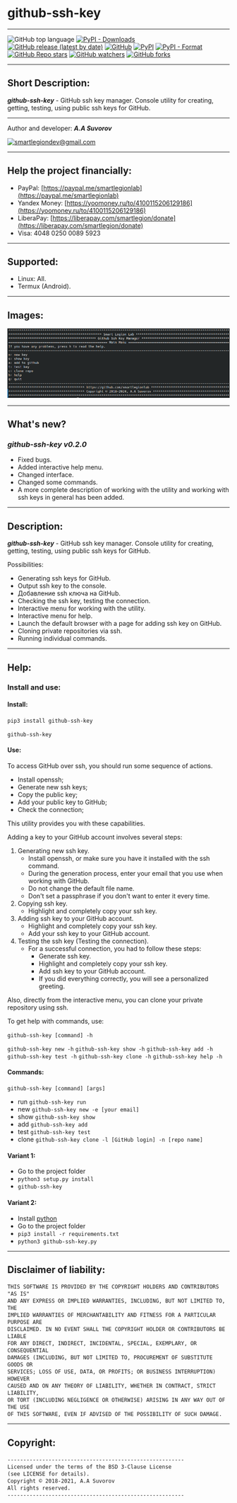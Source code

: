 # github-ssh-key

***

![GitHub top language](https://img.shields.io/github/languages/top/smartlegionlab/github-ssh-key)
[![PyPI - Downloads](https://img.shields.io/pypi/dm/github-ssh-key?label=pypi%20downloads)](https://pypi.org/project/github-ssh-key/)
[![GitHub release (latest by date)](https://img.shields.io/github/v/release/smartlegionlab/github-ssh-key)](https://github.com/smartlegionlab/github-ssh-key/)
[![GitHub](https://img.shields.io/github/license/smartlegionlab/github-ssh-key)](https://github.com/smartlegionlab/github-ssh-key/blob/master/LICENSE)
[![PyPI](https://img.shields.io/pypi/v/github-ssh-key)](https://pypi.org/project/github-ssh-key)
[![PyPI - Format](https://img.shields.io/pypi/format/github-ssh-key)](https://pypi.org/project/github-ssh-key)
[![GitHub Repo stars](https://img.shields.io/github/stars/smartlegionlab/github-ssh-key?style=social)](https://github.com/smartlegionlab/github-ssh-key/)
[![GitHub watchers](https://img.shields.io/github/watchers/smartlegionlab/github-ssh-key?style=social)](https://github.com/smartlegionlab/github-ssh-key/)
[![GitHub forks](https://img.shields.io/github/forks/smartlegionlab/github-ssh-key?style=social)](https://github.com/smartlegionlab/github-ssh-key/)

***

## Short Description:
___github-ssh-key___ - GitHub ssh key manager. Console utility for creating, getting, testing, 
using public ssh keys for GitHub.

***

Author and developer: ___A.A Suvorov___

[![smartlegiondev@gmail.com](https://img.shields.io/static/v1?label=email:&message=smartlegiondev@gmail.com&color=blue)](mailto:smartlegiondev@gmail.com)

***

## Help the project financially:

- PayPal: [https://paypal.me/smartlegionlab](https://paypal.me/smartlegionlab)
- Yandex Money: [https://yoomoney.ru/to/4100115206129186](https://yoomoney.ru/to/4100115206129186)
- LiberaPay: [https://liberapay.com/smartlegion/donate](https://liberapay.com/smartlegion/donate)
- Visa: 4048 0250 0089 5923

***

## Supported:

- Linux: All.
- Termux (Android).

***

## Images:

![logo](https://github.com/smartlegionlab/github-ssh-key/raw/master/data/images/github-ssh-key.png)

***

## What's new?

### ___github-ssh-key v0.2.0___

- Fixed bugs.
- Added interactive help menu.
- Changed interface.
- Changed some commands.
- A more complete description of working with the utility and 
working with ssh keys in general has been added.

***

## Description:

___github-ssh-key___ - GitHub ssh key manager. Console utility for creating, getting, 
testing, using public ssh keys for GitHub.

Possibilities:

- Generating ssh keys for GitHub.
- Output ssh key to the console.
- Добавление ssh ключа на GitHub.
- Checking the ssh key, testing the connection.
- Interactive menu for working with the utility.
- Interactive menu for help.
- Launch the default browser with a page for adding ssh key on GitHub.
- Cloning private repositories via ssh.
- Running individual commands.

***

## Help:

### Install and use:

#### Install:

`pip3 install github-ssh-key`

`github-ssh-key`

#### Use:

To access GitHub over ssh, you should run some sequence of actions.

- Install openssh;
- Generate new ssh keys;
- Copy the public key;
- Add your public key to GitHub;
- Check the connection;

This utility provides you with these capabilities.

Adding a key to your GitHub account involves several steps:

1. Generating new ssh key.
   - Install openssh, or make sure you have it installed with the ssh command.
   - During the generation process, enter your email that you use when working with GitHub.
   - Do not change the default file name.
   - Don't set a passphrase if you don't want to enter it every time.
2. Copying ssh key.
   - Highlight and completely copy your ssh key.
3. Adding ssh key to your GitHub account.
   - Highlight and completely copy your ssh key.
   - Add your ssh key to your GitHub account.
4. Testing the ssh key (Testing the connection).
   - For a successful connection, you had to follow these steps:
     - Generate ssh key.
     - Highlight and completely copy your ssh key.
     - Add ssh key to your GitHub account.
     - If you did everything correctly, you will see a personalized greeting.

Also, directly from the interactive menu, you can clone your private
repository using ssh.

To get help with commands, use:

`github-ssh-key [command] -h`

`github-ssh-key new -h`
`github-ssh-key show -h`
`github-ssh-key add -h`
`github-ssh-key test -h`
`github-ssh-key clone -h`
`github-ssh-key help -h`

#### Commands:

`github-ssh-key [command] [args]`

- run `github-ssh-key run`
- new `github-ssh-key new -e [your email]`
- show `github-ssh-key show`
- add `github-ssh-key add`
- test `github-ssh-key test`
- clone `github-ssh-key clone -l [GitHub login] -n [repo name]`


#### Variant 1:

- Go to the project folder
- `python3 setup.py install`
- `github-ssh-key`

#### Variant 2:

- Install [python](https://python.org)
- Go to the project folder
- `pip3 install -r requirements.txt`
- `python3 github-ssh-key.py`

***

## Disclaimer of liability:

    THIS SOFTWARE IS PROVIDED BY THE COPYRIGHT HOLDERS AND CONTRIBUTORS "AS IS"
    AND ANY EXPRESS OR IMPLIED WARRANTIES, INCLUDING, BUT NOT LIMITED TO, THE
    IMPLIED WARRANTIES OF MERCHANTABILITY AND FITNESS FOR A PARTICULAR PURPOSE ARE
    DISCLAIMED. IN NO EVENT SHALL THE COPYRIGHT HOLDER OR CONTRIBUTORS BE LIABLE
    FOR ANY DIRECT, INDIRECT, INCIDENTAL, SPECIAL, EXEMPLARY, OR CONSEQUENTIAL
    DAMAGES (INCLUDING, BUT NOT LIMITED TO, PROCUREMENT OF SUBSTITUTE GOODS OR
    SERVICES; LOSS OF USE, DATA, OR PROFITS; OR BUSINESS INTERRUPTION) HOWEVER
    CAUSED AND ON ANY THEORY OF LIABILITY, WHETHER IN CONTRACT, STRICT LIABILITY,
    OR TORT (INCLUDING NEGLIGENCE OR OTHERWISE) ARISING IN ANY WAY OUT OF THE USE
    OF THIS SOFTWARE, EVEN IF ADVISED OF THE POSSIBILITY OF SUCH DAMAGE.

***

## Copyright:
    --------------------------------------------------------
    Licensed under the terms of the BSD 3-Clause License
    (see LICENSE for details).
    Copyright © 2018-2021, A.A Suvorov
    All rights reserved.
    --------------------------------------------------------
